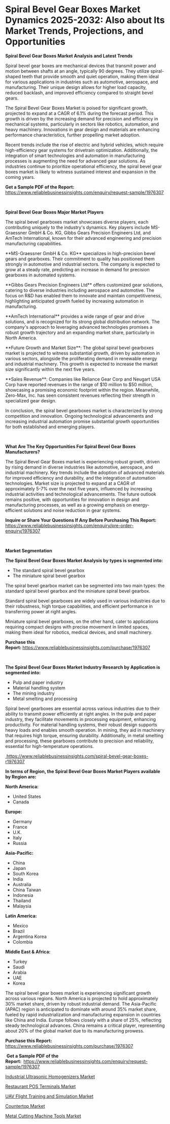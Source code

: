 <p><h1>Spiral Bevel Gear Boxes Market Dynamics 2025-2032: Also about Its Market Trends, Projections, and Opportunities</h1></p><p><strong>Spiral Bevel Gear Boxes Market Analysis and Latest Trends</strong></p>
<p><p>Spiral bevel gear boxes are mechanical devices that transmit power and motion between shafts at an angle, typically 90 degrees. They utilize spiral-shaped teeth that provide smooth and quiet operation, making them ideal for various applications in industries such as automotive, aerospace, and manufacturing. Their unique design allows for higher load capacity, reduced backlash, and improved efficiency compared to straight bevel gears.</p><p>The Spiral Bevel Gear Boxes Market is poised for significant growth, projected to expand at a CAGR of 6.1% during the forecast period. This growth is driven by the increasing demand for precision and efficiency in mechanical systems, particularly in sectors like robotics, automation, and heavy machinery. Innovations in gear design and materials are enhancing performance characteristics, further propelling market adoption.</p><p>Recent trends include the rise of electric and hybrid vehicles, which require high-efficiency gear systems for drivetrain optimization. Additionally, the integration of smart technologies and automation in manufacturing processes is augmenting the need for advanced gear solutions. As industries continue to prioritize operational efficiency, the spiral bevel gear boxes market is likely to witness sustained interest and expansion in the coming years.</p></p>
<p><strong>Get a Sample PDF of the Report:&nbsp;</strong> <a href="https://www.reliablebusinessinsights.com/enquiry/request-sample/1976307?utm_campaign=57&utm_medium=2&utm_source=Github&utm_content=ia&utm_term=10042025&utm_id=spiral-bevel-gear-boxes">https://www.reliablebusinessinsights.com/enquiry/request-sample/1976307</a></p>
<p>&nbsp;</p>
<p><strong>Spiral Bevel Gear Boxes Major Market Players</strong></p>
<p><p>The spiral bevel gearboxes market showcases diverse players, each contributing uniquely to the industry's dynamics. Key players include MS-Graessner GmbH & Co. KG, Gibbs Gears Precision Engineers Ltd, and AmTech International, known for their advanced engineering and precision manufacturing capabilities.</p><p>**MS-Graessner GmbH & Co. KG** specializes in high-precision bevel gears and gearboxes. Their commitment to quality has positioned them strongly in automotive and industrial sectors. The company is expected to grow at a steady rate, predicting an increase in demand for precision gearboxes in automated systems.</p><p>**Gibbs Gears Precision Engineers Ltd** offers customized gear solutions, catering to diverse industries including aerospace and automotive. The focus on R&D has enabled them to innovate and maintain competitiveness, highlighting anticipated growth fueled by increasing automation in manufacturing.</p><p>**AmTech International** provides a wide range of gear and drive solutions, and is recognized for its strong global distribution network. The company's approach to leveraging advanced technologies promises a robust growth trajectory and an expanding market share, particularly in North America.</p><p>**Future Growth and Market Size**: The global spiral bevel gearboxes market is projected to witness substantial growth, driven by automation in various sectors, alongside the proliferating demand in renewable energy and industrial machinery. This growth is expected to increase the market size significantly within the next five years.</p><p>**Sales Revenue**: Companies like Reliance Gear Corp and Neugart USA Corp have reported revenues in the range of $10 million to $50 million, showcasing a promising economic footprint within the region. Meanwhile, Zero-Max, Inc. has seen consistent revenues reflecting their strength in specialized gear design.</p><p>In conclusion, the spiral bevel gearboxes market is characterized by strong competition and innovation. Ongoing technological advancements and increasing industrial automation promise substantial growth opportunities for both established and emerging players.</p></p>
<p>&nbsp;</p>
<p><strong>What Are The Key Opportunities For Spiral Bevel Gear Boxes Manufacturers?</strong></p>
<p><p>The Spiral Bevel Gear Boxes market is experiencing robust growth, driven by rising demand in diverse industries like automotive, aerospace, and industrial machinery. Key trends include the adoption of advanced materials for improved efficiency and durability, and the integration of automation technologies. Market size is projected to expand at a CAGR of approximately 5-7% over the next five years, influenced by increasing industrial activities and technological advancements. The future outlook remains positive, with opportunities for innovation in design and manufacturing processes, as well as a growing emphasis on energy-efficient solutions and noise reduction in gear systems.</p></p>
<p><strong>Inquire or Share Your Questions If Any Before Purchasing This Report:</strong> <a href="https://www.reliablebusinessinsights.com/enquiry/pre-order-enquiry/1976307?utm_campaign=57&utm_medium=2&utm_source=Github&utm_content=ia&utm_term=10042025&utm_id=spiral-bevel-gear-boxes">https://www.reliablebusinessinsights.com/enquiry/pre-order-enquiry/1976307</a></p>
<p>&nbsp;</p>
<p><strong>Market Segmentation</strong></p>
<p><strong>The Spiral Bevel Gear Boxes Market Analysis by types is segmented into:</strong></p>
<p><ul><li>The standard spiral bevel gearbox</li><li>The miniature spiral bevel gearbox</li></ul></p>
<p><p>The spiral bevel gearbox market can be segmented into two main types: the standard spiral bevel gearbox and the miniature spiral bevel gearbox. </p><p>Standard spiral bevel gearboxes are widely used in various industries due to their robustness, high torque capabilities, and efficient performance in transferring power at right angles. </p><p>Miniature spiral bevel gearboxes, on the other hand, cater to applications requiring compact designs with precise movement in limited spaces, making them ideal for robotics, medical devices, and small machinery.</p></p>
<p><strong>Purchase this Report:&nbsp;</strong><a href="https://www.reliablebusinessinsights.com/purchase/1976307?utm_campaign=57&utm_medium=2&utm_source=Github&utm_content=ia&utm_term=10042025&utm_id=spiral-bevel-gear-boxes">https://www.reliablebusinessinsights.com/purchase/1976307</a></p>
<p>&nbsp;</p>
<p><strong>The Spiral Bevel Gear Boxes Market Industry Research by Application is segmented into:</strong></p>
<p><ul><li>Pulp and paper industry</li><li>Material handling system</li><li>The mining industry</li><li>Metal smelting and processing</li></ul></p>
<p><p>Spiral bevel gearboxes are essential across various industries due to their ability to transmit power efficiently at right angles. In the pulp and paper industry, they facilitate movements in processing equipment, enhancing productivity. For material handling systems, their robust design supports heavy loads and enables smooth operation. In mining, they aid in machinery that requires high torque, ensuring durability. Additionally, in metal smelting and processing, these gearboxes contribute to precision and reliability, essential for high-temperature operations.</p></p>
<p><a href="https://www.reliablebusinessinsights.com/spiral-bevel-gear-boxes-r1976307?utm_campaign=57&utm_medium=2&utm_source=Github&utm_content=ia&utm_term=10042025&utm_id=spiral-bevel-gear-boxes">&nbsp;https://www.reliablebusinessinsights.com/spiral-bevel-gear-boxes-r1976307</a></p>
<p><strong>In terms of Region, the Spiral Bevel Gear Boxes Market Players available by Region are:</strong></p>
<p>
    <p> <strong> North America: </strong>
        <ul>
            <li>United States</li>
            <li>Canada</li>
        </ul>
        </p> 
    <p> <strong> Europe: </strong>
        <ul>
            <li>Germany</li>
            <li>France</li>
            <li>U.K.</li>
            <li>Italy</li>
            <li>Russia</li>
        </ul>
        </p> 
    <p> <strong> Asia-Pacific: </strong>
        <ul>
            <li>China</li>
            <li>Japan</li>
            <li>South Korea</li>
            <li>India</li>
            <li>Australia</li>
            <li>China Taiwan</li>
            <li>Indonesia</li>
            <li>Thailand</li>
            <li>Malaysia</li>
        </ul>
        </p> 
    <p> <strong> Latin America: </strong>
        <ul>
            <li>Mexico</li>
            <li>Brazil</li>
            <li>Argentina Korea</li>
            <li>Colombia</li>
        </ul>
        </p> 
    <p> <strong> Middle East & Africa: </strong>
        <ul>
            <li>Turkey</li>
            <li>Saudi</li>
            <li>Arabia</li>
            <li>UAE</li>
            <li>Korea</li>
        </ul>
    </p>
    </p>
<p><p>The spiral bevel gear boxes market is experiencing significant growth across various regions. North America is projected to hold approximately 30% market share, driven by robust industrial demand. The Asia-Pacific (APAC) region is anticipated to dominate with around 35% market share, fueled by rapid industrialization and manufacturing expansion in countries like China and India. Europe follows closely with a share of 25%, reflecting steady technological advances. China remains a critical player, representing about 20% of the global market due to its manufacturing prowess.</p></p>
<p><strong>Purchase this Report: </strong><a href="https://www.reliablebusinessinsights.com/purchase/1976307?utm_campaign=57&utm_medium=2&utm_source=Github&utm_content=ia&utm_term=10042025&utm_id=spiral-bevel-gear-boxes">https://www.reliablebusinessinsights.com/purchase/1976307</a></p>
<p>&nbsp;<strong>Get a Sample PDF of the Report:&nbsp;&nbsp;</strong><a href="https://www.reliablebusinessinsights.com/enquiry/request-sample/1976307?utm_campaign=57&utm_medium=2&utm_source=Github&utm_content=ia&utm_term=10042025&utm_id=spiral-bevel-gear-boxes">https://www.reliablebusinessinsights.com/enquiry/request-sample/1976307</a></p>
<p><strong></strong></p>
<p><p><a href="https://github.com/mcveathuane2/Market-Research-Report-List-1/blob/main/industrial-ultrasonic-homogenizers-market.md?utm_campaign=57&utm_medium=2&utm_source=Github&utm_content=ia&utm_term=10042025&utm_id=spiral-bevel-gear-boxes">Industrial Ultrasonic Homogenizers Market</a></p><p><a href="https://github.com/rakowpleetj1/Market-Research-Report-List-1/blob/main/restaurant-pos-terminals-market.md?utm_campaign=57&utm_medium=2&utm_source=Github&utm_content=ia&utm_term=10042025&utm_id=spiral-bevel-gear-boxes">Restaurant POS Terminals Market</a></p><p><a href="https://github.com/laingragle95/Market-Research-Report-List-1/blob/main/uav-flight-training-and-simulation-market.md?utm_campaign=57&utm_medium=2&utm_source=Github&utm_content=ia&utm_term=10042025&utm_id=spiral-bevel-gear-boxes">UAV Flight Training and Simulation Market</a></p><p><a href="https://github.com/buenayankobl/Market-Research-Report-List-1/blob/main/countertop-market.md?utm_campaign=57&utm_medium=2&utm_source=Github&utm_content=ia&utm_term=10042025&utm_id=spiral-bevel-gear-boxes">Countertop Market</a></p><p><a href="https://github.com/uripeachrii/Market-Research-Report-List-1/blob/main/metal-cutting-machine-tools-market.md?utm_campaign=57&utm_medium=2&utm_source=Github&utm_content=ia&utm_term=10042025&utm_id=spiral-bevel-gear-boxes">Metal Cutting Machine Tools Market</a></p></p>